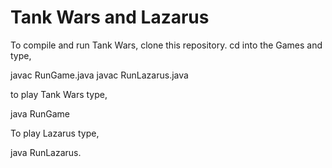 # Tank Wars and Lazarus
To compile and run Tank Wars, clone this repository. 
cd into the Games and type, 

javac RunGame.java
javac RunLazarus.java


to play Tank Wars type, 

java RunGame

To play Lazarus type, 

java RunLazarus.